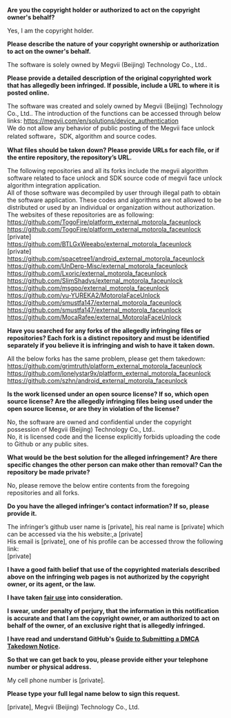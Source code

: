 **Are you the copyright holder or authorized to act on the copyright owner's behalf?**

Yes, I am the copyright holder.

**Please describe the nature of your copyright ownership or authorization to act on the owner's behalf.**

The software is solely owned by Megvii (Beijing) Technology Co., Ltd..  

**Please provide a detailed description of the original copyrighted work that has allegedly been infringed. If possible, include a URL to where it is posted online.**  

The software was created and solely owned by Megvii (Beijing) Technology Co., Ltd.. The introduction of the functions can be accessed through below links: https://megvii.com/en/solutions/device_authentication  
We do not allow any behavior of public posting of the Megvii face unlock related software，SDK, algorithm and source codes.  

**What files should be taken down? Please provide URLs for each file, or if the entire repository, the repository’s URL.**

The following repositories and all its forks include the megvii algorithm software related to face unlock and SDK source code of megvii face unlock algorithm integration application.  
All of those software was decompiled by user through illegal path to obtain the software application. These codes and algorithms are not allowed to be distributed or used by an individual or organization without authorization.  
The websites of these repositories are as following:  
https://github.com/TogoFire/platform_external_motorola_faceunlock  
https://github.com/TogoFire/platform_external_motorola_faceunlock  
[private]    
https://github.com/BTLGxWeeabo/external_motorola_faceunlock  
[private]  
https://github.com/spacetree1/android_external_motorola_faceunlock  
https://github.com/UnDerp-Misc/external_motorola_faceunlock  
https://github.com/Lxoric/external_motorola_faceunlock  
https://github.com/SlimShadys/external_motorola_faceunlock  
https://github.com/msgpo/external_motorola_faceunlock  
https://github.com/yu-YUREKA2/MotorolaFaceUnlock  
https://github.com/smustfa147/external_motorola_faceunlock  
https://github.com/smustfa147/external_motorola_faceunlock  
https://github.com/MocaRafee/external_MotorolaFaceUnlock  

**Have you searched for any forks of the allegedly infringing files or repositories? Each fork is a distinct repository and must be identified separately if you believe it is infringing and wish to have it taken down.**  

All the below forks has the same problem, please get them takedown:  
https://github.com/grimtruth/platform_external_motorola_faceunlock  
https://github.com/lonelystar9x/platform_external_motorola_faceunlock  
https://github.com/szhn/android_external_motorola_faceunlock  

**Is the work licensed under an open source license? If so, which open source license? Are the allegedly infringing files being used under the open source license, or are they in violation of the license?**  

No, the software are owned and confidential under the copyright possession of Megvii (Beijing) Technology Co., Ltd..  
No, it is licensed code and the license explicitly forbids uploading the code to Github or any public sites.  

**What would be the best solution for the alleged infringement? Are there specific changes the other person can make other than removal? Can the repository be made private?**  

No, please remove the below entire contents from the foregoing repositories and all forks.  

**Do you have the alleged infringer’s contact information? If so, please provide it.**  

The infringer’s github user name is [private], his real name is [private] which can be accessed via the his website:,a
[private]    
His email is [private], one of his profile can be accessed throw the following link:  
[private]  

**I have a good faith belief that use of the copyrighted materials described above on the infringing web pages is not authorized by the copyright owner, or its agent, or the law.**

**I have taken <a href="https://www.lumendatabase.org/topics/22">fair use</a> into consideration.**

**I swear, under penalty of perjury, that the information in this notification is accurate and that I am the copyright owner, or am authorized to act on behalf of the owner, of an exclusive right that is allegedly infringed.**

**I have read and understand GitHub's <a href="https://help.github.com/articles/guide-to-submitting-a-dmca-takedown-notice/">Guide to Submitting a DMCA Takedown Notice</a>.**

**So that we can get back to you, please provide either your telephone number or physical address.**

My cell phone number is [private].  

**Please type your full legal name below to sign this request.**

[private], Megvii (Beijing) Technology Co., Ltd.
